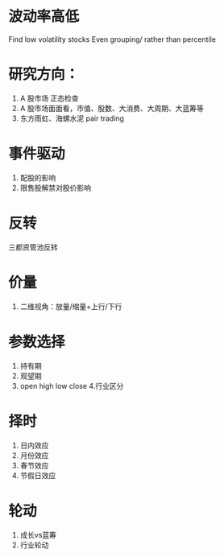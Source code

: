 
# 波动率高低
Find low volatility  stocks
Even grouping/ rather than percentile


# 研究方向：
1. A 股市场 正态检查
2. A 股市场面面看，市值、股数、大消费、大周期、大蓝筹等
3. 东方雨虹、海螺水泥 pair trading


# 事件驱动
1. 配股的影响
2. 限售股解禁对股价影响

# 反转
三都资管池反转

# 价量
1. 二维视角：放量/缩量+上行/下行


# 参数选择
1. 持有期
2. 观望期
3. open high low close
4.行业区分

# 择时
1. 日内效应
2. 月份效应
3. 春节效应
4. 节假日效应

# 轮动
1. 成长vs蓝筹
2. 行业轮动
